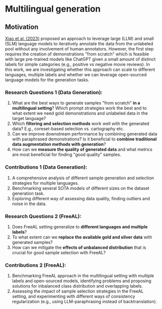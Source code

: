 # Multilingual generation

## Motivation

[Xiao et al. (2023)](https://aclanthology.org/2023.emnlp-main.896/) proposed an approach to leverage large (LLM) and small (SLM) language models to iteratively annotate the data from the unlabeled pool without any involvement of human annotators. However, the first step requires the creation of demonstrations "from scratch" which is feasible with large pre-trained models like ChatGPT given a small amount of distinct labels for simple categories (e.g., positive vs negative movie reviews). In this work, we are investigating whether this approach can scale to different languages, multiple labels and whether we can leverage open-sourced language models for the generation tasks.

### Research Questions 1 (Data Generation):
1. What are the best ways to generate samples "from scratch" **in a multilingual setting**? Which prompt strategies work the best and to what extent we need gold demonstrations and unlabeled data in the target language?
2. Which **filtering and selection methods** work well with the generated data? E.g., coreset-based selection vs. cartography etc.
3. Can we improve downstream performance by combining generated data with paraphrased demonstrations? Is it beneficial to **combine traditional data augmentation methods with generation**?
4. How can we **measure the quality of generated data** and what metrics are most beneficial for finding "good quality" samples.

### Contributions 1 (Data Generation):
1. A comprehensive analysis of different sample generation and selection strategies for multiple languages.
2. Benchmarking several SOTA models of different sizes on the dataset generation task.
3. Exploring different way of assessing data quality, finding outliers and noise in the data.

### Research Questions 2 (FreeAL):
1. Does FreeAL setting generalize to **different languages and multiple labels**?
2. To what extent can we **replace the available gold and silver data** with generated samples?
3. How can we mitigate the **effects of unbalanced distribution** that is crucial for good sample selection with FreeAL?

### Contributions 2 (FreeAL):
1. Benchmarking FreeAL approach in the multilingual setting with multiple labels and open-sourced models, identifying problems and proposing solutions for inbalanced class distribution and overlapping labels.
2. Assessing the impact of sample selection strategies in the FreeAL setting, and experimenting with different ways of consistency regularization (e.g., using LLM-paraphrasing instead of backtranslation).
